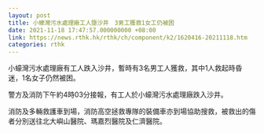 ```yaml
---
layout: post
title: 小蠔灣污水處理廠工人墮沙井　3男工獲救1女工仍被困
date: 2021-11-18 17:47:57.000000000 +08:00
link: https://news.rthk.hk/rthk/ch/component/k2/1620416-20211118.htm
categories: rthk
---
```


小蠔灣污水處理廠有工人跌入沙井，暫時有3名男工人獲救，其中1人救起時昏迷，1名女子仍然被困。

警方及消防下午約4時03分接報，有工人於小蠔灣污水處理廠跌入沙井。

消防及多輛救護車到場，消防高空拯救專隊的裝備車亦到場協助搜救，被救出的傷者分別送往北大嶼山醫院、瑪嘉烈醫院及仁濟醫院。
